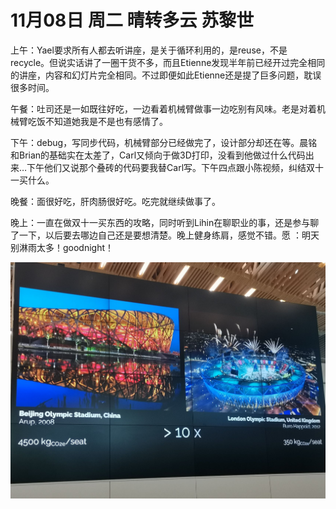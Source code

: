 # 11月08日 周二 晴转多云 苏黎世

上午：Yael要求所有人都去听讲座，是关于循环利用的，是reuse，不是recycle。但说实话讲了一圈干货不多，而且Etienne发现半年前已经开过完全相同的讲座，内容和幻灯片完全相同。不过即便如此Etienne还是提了巨多问题，耽误很多时间。

午餐：吐司还是一如既往好吃，一边看着机械臂做事一边吃别有风味。老是对着机械臂吃饭不知道她我是不是也有感情了。

下午：debug，写同步代码，机械臂部分已经做完了，设计部分却还在等。晨铭和Brian的基础实在太差了，Carl又倾向于做3D打印，没看到他做过什么代码出来…下午他们又说那个叠砖的代码要我替Carl写。下午四点跟小陈视频，纠结双十一买什么。

晚餐：面很好吃，肝肉肠很好吃。吃完就继续做事了。

晚上：一直在做双十一买东西的攻略，同时听到Lihin在聊职业的事，还是参与聊了一下，以后要去哪边自己还是要想清楚。晚上健身练肩，感觉不错。愿 ：明天别淋雨太多！goodnight！



![image](images\\636a191567782948671bb5f8.jpg)




